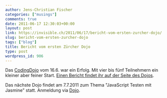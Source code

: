 ```yaml
---
author: Jens-Christian Fischer
categories: ["musings"]
comments: true
date: 2011-06-17 12:30:03+00:00
layout: post
link: https://invisible.ch/2011/06/17/bericht-vom-ersten-zurcher-dojo/
slug: bericht-vom-ersten-zurcher-dojo
tags: ["blog"]
title: Bericht vom ersten Zürcher Dojo
type: post
wordpress_id: 906
---
```


Das [CodingDojo](/2011/06/06/zurcher-coding-dojo-eroffnet/) vom 16.6. war ein Erfolg. Mit vier bis fünf Teilnehmern ein kleiner aber feiner Start. [Einen Bericht findet ihr auf der Seite des Dojos](https://www.zurichdojo.ch/2011/06/06/zcd-1/). 

Das nächste Dojo findet am 7.7.2011 zum Thema "JavaScript Testen mit Jasmine" statt. Anmeldung via [Dojo](https://zurichdojo.ch).
